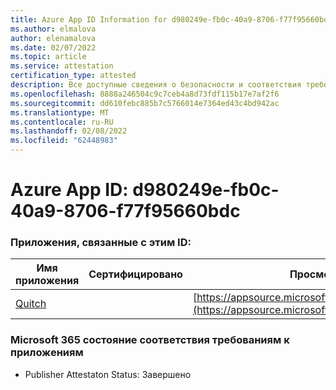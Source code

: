 ```yaml
---
title: Azure App ID Information for d980249e-fb0c-40a9-8706-f77f95660bdc
ms.author: elmalova
author: elenamalova
ms.date: 02/07/2022
ms.topic: article
ms.service: attestation
certification_type: attested
description: Все доступные сведения о безопасности и соответствия требованиям для d980249e-fb0c-40a9-8706-f77f95660bdc.
ms.openlocfilehash: 8888a246504c9c7ceb4a8d73fdf115b17e7af2f6
ms.sourcegitcommit: dd610febc885b7c5766014e7364ed43c4bd942ac
ms.translationtype: MT
ms.contentlocale: ru-RU
ms.lasthandoff: 02/08/2022
ms.locfileid: "62448983"
---
```

# <a name="azure-app-id-d980249e-fb0c-40a9-8706-f77f95660bdc"></a>Azure App ID: d980249e-fb0c-40a9-8706-f77f95660bdc


### <a name="apps-associated-with-this-id"></a>Приложения, связанные с этим ID:
| **Имя приложения** | **Сертифицировано** | **Просмотр в AppSource** |
|--------------|---------------|-----------------------|
| [Quitch](https://docs.microsoft.com/microsoft-365-app-certification/forward/WA200003683) |  | [https://appsource.microsoft.com/product/office/WA200003683](https://appsource.microsoft.com/product/office/WA200003683) |

### <a name="microsoft-365-app-compliance-status"></a>Microsoft 365 состояние соответствия требованиям к приложениям
- Publisher Attestaton Status: Завершено
